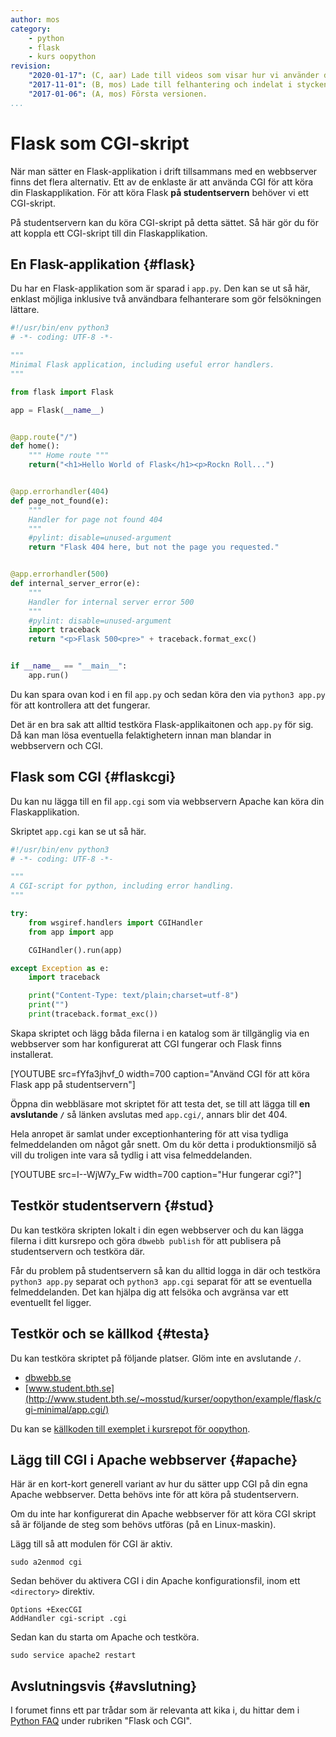 ```yaml
---
author: mos
category:
    - python
    - flask
    - kurs oopython
revision:
    "2020-01-17": (C, aar) Lade till videos som visar hur vi använder det på studentserver och förklarar CGI.
    "2017-11-01": (B, mos) Lade till felhantering och indelat i stycken samt kort note om hur lägga till CGI i Apache.
    "2017-01-06": (A, mos) Första versionen.
...
```

Flask som CGI-skript
==================================

När man sätter en Flask-applikation i drift tillsammans med en webbserver finns det flera alternativ. Ett av de enklaste är att använda CGI för att köra din Flaskapplikation. För att köra Flask **på studentservern** behöver vi ett CGI-skript.

På studentservern kan du köra CGI-skript på detta sättet. Så här gör du för att koppla ett CGI-skript till din Flaskapplikation.

<!--more-->



En Flask-applikation {#flask}
-----------------------------------

Du har en Flask-applikation som är sparad i `app.py`. Den kan se ut så här, enklast möjliga inklusive två användbara felhanterare som gör felsökningen lättare.

```python
#!/usr/bin/env python3
# -*- coding: UTF-8 -*-

"""
Minimal Flask application, including useful error handlers.
"""

from flask import Flask

app = Flask(__name__)


@app.route("/")
def home():
    """ Home route """
    return("<h1>Hello World of Flask</h1><p>Rockn Roll...")


@app.errorhandler(404)
def page_not_found(e):
    """
    Handler for page not found 404
    """
    #pylint: disable=unused-argument
    return "Flask 404 here, but not the page you requested."


@app.errorhandler(500)
def internal_server_error(e):
    """
    Handler for internal server error 500
    """
    #pylint: disable=unused-argument
    import traceback
    return "<p>Flask 500<pre>" + traceback.format_exc()


if __name__ == "__main__":
    app.run()
```

Du kan spara ovan kod i en fil `app.py` och sedan köra den via `python3 app.py` för att kontrollera att det fungerar.

Det är en bra sak att alltid testköra Flask-applikaitonen och `app.py` för sig. Då kan man lösa eventuella felaktighetern innan man blandar in webbservern och CGI.



Flask som CGI {#flaskcgi}
-----------------------------------

Du kan nu lägga till en fil `app.cgi` som via webbservern Apache kan köra din Flaskapplikation.

Skriptet `app.cgi` kan se ut så här.

```python
#!/usr/bin/env python3
# -*- coding: UTF-8 -*-

"""
A CGI-script for python, including error handling.
"""

try:
    from wsgiref.handlers import CGIHandler
    from app import app

    CGIHandler().run(app)

except Exception as e:
    import traceback

    print("Content-Type: text/plain;charset=utf-8")
    print("")
    print(traceback.format_exc())
```

Skapa skriptet och lägg båda filerna i en katalog som är tillgänglig via en webbserver som har konfigurerat att CGI fungerar och Flask finns installerat.

[YOUTUBE src=fYfa3jhvf_0 width=700 caption="Använd CGI för att köra Flask app på studentservern"]

Öppna din webbläsare mot skriptet för att testa det, se till att lägga till **en avslutande `/`** så länken avslutas med `app.cgi/`, annars blir det 404.

Hela anropet är samlat under exceptionhantering för att visa tydliga felmeddelanden om något går snett. Om du kör detta i produktionsmiljö så vill du troligen inte vara så tydlig i att visa felmeddelanden.

[YOUTUBE src=I--WjW7y_Fw width=700 caption="Hur fungerar cgi?"]


Testkör studentservern {#stud}
-----------------------------------

Du kan testköra skripten lokalt i din egen webbserver och du kan lägga filerna i ditt kursrepo och göra `dbwebb publish` för att publisera på studentservern och testköra där.

Får du problem på studentservern så kan du alltid logga in där och testköra `python3 app.py` separat och `python3 app.cgi` separat för att se eventuella felmeddelanden. Det kan hjälpa dig att felsöka och avgränsa var ett eventuellt fel ligger.



Testkör och se källkod {#testa}
-----------------------------------

Du kan testköra skriptet på följande platser. Glöm inte en avslutande `/`.

* [dbwebb.se](repo/oopython/example/flask/cgi-minimal/app.cgi/)
* [www.student.bth.se](http://www.student.bth.se/~mosstud/kurser/oopython/example/flask/cgi-minimal/app.cgi/)

Du kan se [källkoden till exemplet i kursrepot för oopython](https://github.com/dbwebb-se/oopython/tree/master/example/flask/cgi-minimal).



Lägg till CGI i Apache webbserver {#apache}
-----------------------------------

Här är en kort-kort generell variant av hur du sätter upp CGI på din egna Apache webbserver. Detta behövs inte för att köra på studentservern.

Om du inte har konfigurerat din Apache webbserver för att köra CGI skript så är följande de steg som behövs utföras (på en Linux-maskin).

Lägg till så att modulen för CGI är aktiv.

```text
sudo a2enmod cgi
```

Sedan behöver du aktivera CGI i din Apache konfigurationsfil, inom ett `<directory>` direktiv.

```text
Options +ExecCGI
AddHandler cgi-script .cgi
```

Sedan kan du starta om Apache och testköra.

```text
sudo service apache2 restart
```



Avslutningsvis {#avslutning}
-----------------------------------

I forumet finns ett par trådar som är relevanta att kika i, du hittar dem i [Python FAQ](t/2880) under rubriken "Flask och CGI".
